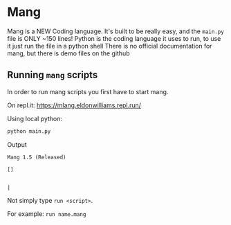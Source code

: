 # Mang

Mang is a NEW Coding language.
It's built to be really easy, and the `main.py` file is ONLY ~150 lines!
Python is the coding language it uses to run, to use it just run the file in a python shell
There is no official documentation for mang, but there is demo files on the github

## Running `mang` scripts

In order to run mang scripts you first have to start mang.

On repl.it: https://mlang.eldonwilliams.repl.run/

Using local python:
```bash
python main.py
```

Output
```
Mang 1.5 (Released)

[]


|
```

Not simply type `run <script>`.

For example: `run name.mang`
